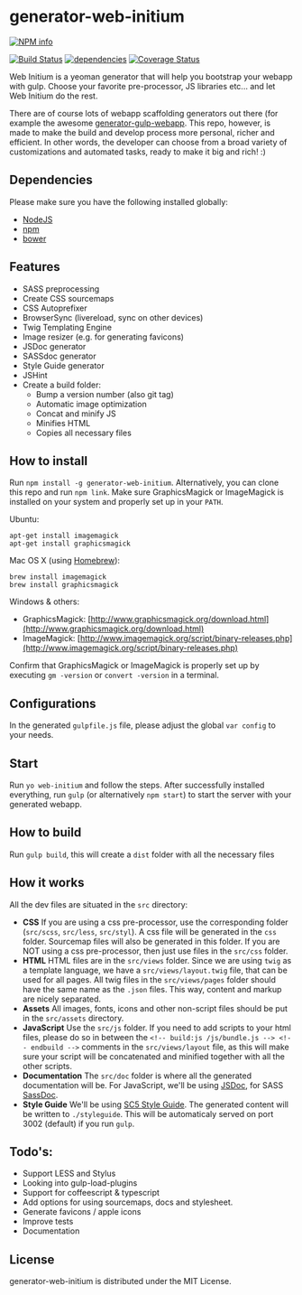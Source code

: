 # generator-web-initium
[![NPM info](https://nodei.co/npm/generator-web-initium.png?downloads=true)](https://nodei.co/npm/generator-web-initium.png?downloads=true)

[![Build Status](https://travis-ci.org/chrisvanmook/generator-web-initium.svg?branch=master)](https://travis-ci.org/chrisvanmook/generator-web-initium) [![dependencies](https://david-dm.org/chrisvanmook/generator-web-initium.svg)](https://david-dm.org/chrisvanmook/generator-web-initium.svg) [![Coverage Status](https://coveralls.io/repos/chrisvanmook/generator-web-initium/badge.svg?branch=master)](https://coveralls.io/r/chrisvanmook/generator-web-initium?branch=master)

Web Initium is a yeoman generator that will help you bootstrap your webapp with gulp.
Choose your favorite pre-processor, JS libraries etc... and let Web Initium do the rest.

There are of course lots of webapp scaffolding generators out there (for example the awesome [generator-gulp-webapp](https://github.com/yeoman/generator-gulp-webapp/). This repo, however, is made to make the build and develop process more personal, richer and efficient. In other words, the developer can choose from a broad variety of customizations and automated tasks, ready to make it big and rich! :)

## Dependencies
Please make sure you have the following installed globally:
- [NodeJS](https://nodejs.org/)
- [npm](https://www.npmjs.com/)
- [bower](http://bower.io/)

## Features
- SASS preprocessing
- Create CSS sourcemaps
- CSS Autoprefixer
- BrowserSync (livereload, sync on other devices)
- Twig Templating Engine
- Image resizer (e.g. for generating favicons)
- JSDoc generator
- SASSdoc generator
- Style Guide generator
- JSHint
- Create a build folder:
    - Bump a version number (also git tag)
    - Automatic image optimization
    - Concat and minify JS
    - Minifies HTML
    - Copies all necessary files

## How to install
Run `npm install -g generator-web-initium`. Alternatively, you can clone this repo and run `npm link`.
Make sure GraphicsMagick or ImageMagick is installed on your system and properly set up in your `PATH`.

Ubuntu:

```shell
apt-get install imagemagick
apt-get install graphicsmagick
```

Mac OS X (using [Homebrew](http://brew.sh/)):

```shell
brew install imagemagick
brew install graphicsmagick
```

Windows & others:
- GraphicsMagick: [http://www.graphicsmagick.org/download.html](http://www.graphicsmagick.org/download.html)
- ImageMagick: [http://www.imagemagick.org/script/binary-releases.php](http://www.imagemagick.org/script/binary-releases.php)

Confirm that GraphicsMagick or ImageMagick is properly set up by executing `gm -version` or `convert -version` in a terminal.

## Configurations
In the generated `gulpfile.js` file, please adjust the global `var config` to your needs.

## Start
Run `yo web-initium` and follow the steps. After successfully installed everything, run `gulp` (or alternatively `npm start`) to start the server with your generated webapp.

## How to build
Run `gulp build`, this will create a `dist` folder with all the necessary files

## How it works
All the dev files are situated in the `src` directory:
- **CSS** If you are using a css pre-processor, use the corresponding folder (`src/scss`, `src/less`, `src/styl`). A css file will be generated in the `css` folder. Sourcemap files will also be generated in this folder. If you are NOT using a css pre-processor, then just use files in the `src/css` folder.
- **HTML** HTML files are in the `src/views` folder. Since we are using `twig` as a template language, we have a `src/views/layout.twig` file, that can be used for all pages. All twig files in the `src/views/pages` folder should have the same name as the `.json` files. This way, content and markup are nicely separated.
- **Assets** All images, fonts, icons and other non-script files should be put in the `src/assets` directory.
- **JavaScript** Use the `src/js` folder. If you need to add scripts to your html files, please do so in between the `<!-- build:js /js/bundle.js --> <!-- endbuild -->` comments in the `src/views/layout` file, as this will make sure your script will be concatenated and minified together with all the other scripts.
- **Documentation** The `src/doc` folder is where all the generated documentation will be. For JavaScript, we'll be using [JSDoc](http://usejsdoc.org/), for SASS [SassDoc](http://sassdoc.com/).
- **Style Guide** We'll be using [SC5 Style Guide](http://styleguide.sc5.io/). The generated content will be written to `./styleguide`. This will be automaticaly served on port 3002 (default) if you run `gulp`.

## Todo's:
- Support LESS and Stylus
- Looking into gulp-load-plugins
- Support for coffeescript & typescript
- Add options for using sourcemaps, docs and stylesheet.
- Generate favicons / apple icons
- Improve tests
- Documentation

## License
generator-web-initium is distributed under the MIT License.
